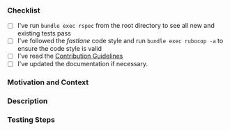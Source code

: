 <!-- Thanks for contributing to _fastlane_! Before you submit your pull request, please make sure to check the following boxes by putting an x in the [ ] (don't: [x ], [ x], do: [x]) -->

### Checklist
- [ ] I've run `bundle exec rspec` from the root directory to see all new and existing tests pass
- [ ] I've followed the _fastlane_ code style and run `bundle exec rubocop -a` to ensure the code style is valid
- [ ] I've read the [Contribution Guidelines](https://github.com/fastlane/fastlane/blob/master/CONTRIBUTING.md)
- [ ] I've updated the documentation if necessary.

### Motivation and Context
<!-- Why is this change required? What problem does it solve? -->
<!-- If it fixes an open issue, please link to the issue following this format:
Resolves #1337
-->

### Description
<!-- Describe your changes in detail. -->
<!-- Please describe in detail how you tested your changes. -->

### Testing Steps
<!-- Optional: steps, commands, or code used to test your changes. -->
<!-- Providing these will reduce the time needed for testing and review by the fastlane team. -->
